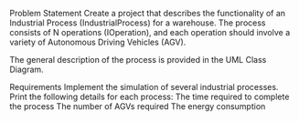Problem Statement
Create a project that describes the functionality of an Industrial Process (IndustrialProcess) for a warehouse.
The process consists of N operations (IOperation), and each operation should involve a variety of Autonomous Driving Vehicles (AGV).

The general description of the process is provided in the UML Class Diagram.

Requirements
Implement the simulation of several industrial processes.
Print the following details for each process:
The time required to complete the process
The number of AGVs required
The energy consumption
